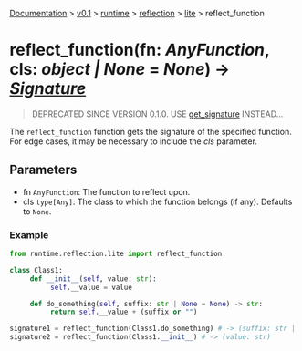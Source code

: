 [Documentation](/docs/documentation.md) >
 [v0.1](/docs/0.1/version.md) >
  [runtime](/docs/0.1/runtime/module.md) >
   [reflection](/docs/0.1/runtime/reflection/module.md) >
    [lite](/docs/0.1/runtime/reflection/lite/module.md) >
     reflect_function

# reflect_function(fn: _AnyFunction_, cls: _object | None_ = _None_) -> _[Signature](signature.md)_

> DEPRECATED SINCE VERSION 0.1.0. USE [get_signature](get_signature.md) INSTEAD...

The `reflect_function` function gets the signature of the specified function. For edge cases, it may be necessary to include the _cls_ parameter.

## Parameters

- fn `AnyFunction`: The function to reflect upon.
- cls `type[Any]`: The class to which the function belongs (if any). Defaults to `None`.

### Example

```python
from runtime.reflection.lite import reflect_function

class Class1:
     def __init__(self, value: str):
          self.__value = value

     def do_something(self, suffix: str | None = None) -> str:
          return self.__value + (suffix or "")

signature1 = reflect_function(Class1.do_something) # -> (suffix: str | None) -> str
signature2 = reflect_function(Class1.__init__) # -> (value: str)
```
